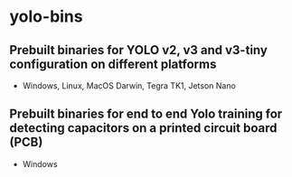 # yolo-bins

## Prebuilt binaries for YOLO v2, v3 and v3-tiny configuration on different platforms
- Windows, Linux, MacOS Darwin, Tegra TK1, Jetson Nano

## Prebuilt binaries for end to end Yolo training for detecting capacitors on a printed circuit board (PCB)
- Windows
